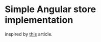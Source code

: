# Simple Angular store implementation

inspired by [this](https://medium.com/@hclatomic/stop-using-ngrx-in-angular-a3ab7c694a14) article.
